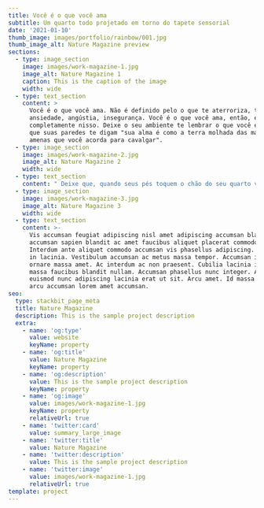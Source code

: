 ```yaml
---
title: Você é o que você ama
subtitle: Um quarto todo projetado em torno do tapete sensorial
date: '2021-01-10'
thumb_image: images/portfolio/rainbow/001.jpg
thumb_image_alt: Nature Magazine preview
sections:
  - type: image_section
    image: images/work-magazine-1.jpg
    image_alt: Nature Magazine 1
    caption: This is the caption of the image
    width: wide
  - type: text_section
    content: >
      Você é o que você ama. Não é definido pelo o que te aterroriza, te causa
      ansiedade, angústia, insegurança. Você é o que você ama, então, envolva-se
      completamente nisso. Deixe o seu ambiente te lembrar o que você é. Deixe
      que suas paredes te digam "sua alma é como a terra molhada das manhãs
      amenas que você acorda para cavalgar".
  - type: image_section
    image: images/work-magazine-2.jpg
    image_alt: Nature Magazine 2
    width: wide
  - type: text_section
    content: " Deixe que, quando seus pés toquem o chão do seu quarto você escute \"você é tolerante e meigo com todos\".\_ Você é complexo, irregular, descontínuo, doce e quente como a madeira. Você escreve poesia no celular andando de um lado pro outro porque sua mente é inquieta e veloz, ao mesmo tempo que delicada e colorida como um arco iris em tons pasteis.\_Quando entrarem no seu quarto, que sua essência esteja lá, viva, para acolher quem quer que seja.\n"
  - type: image_section
    image: images/work-magazine-3.jpg
    image_alt: Nature Magazine 3
    width: wide
  - type: text_section
    content: >-
      Vis accumsan feugiat adipiscing nisl amet adipiscing accumsan blandit
      accumsan sapien blandit ac amet faucibus aliquet placerat commodo.
      Interdum ante aliquet commodo accumsan vis phasellus adipiscing. Ornare a
      in lacinia. Vestibulum accumsan ac metus massa tempor. Accumsan in lacinia
      ornare massa amet. Ac interdum ac non praesent. Cubilia lacinia interdum
      massa faucibus blandit nullam. Accumsan phasellus nunc integer. Accumsan
      euismod nunc adipiscing lacinia erat ut sit. Arcu amet. Id massa aliquet
      arcu accumsan lorem amet accumsan.
seo:
  type: stackbit_page_meta
  title: Nature Magazine
  description: This is the sample project description
  extra:
    - name: 'og:type'
      value: website
      keyName: property
    - name: 'og:title'
      value: Nature Magazine
      keyName: property
    - name: 'og:description'
      value: This is the sample project description
      keyName: property
    - name: 'og:image'
      value: images/work-magazine-1.jpg
      keyName: property
      relativeUrl: true
    - name: 'twitter:card'
      value: summary_large_image
    - name: 'twitter:title'
      value: Nature Magazine
    - name: 'twitter:description'
      value: This is the sample project description
    - name: 'twitter:image'
      value: images/work-magazine-1.jpg
      relativeUrl: true
template: project
---
```

